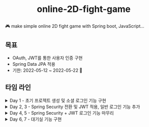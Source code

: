 <h1 align="center">
    <p>online-2D-fight-game</p>
</h1>

🎮 make simple online 2D fight game with Spring boot, JavaScript...

## 목표
- OAuth, JWT를 통한 사용자 인증 구현
- Spring Data JPA 적용
- 기한: 2022-05-12 ~ 2022-05-22 💪

## 타임 라인
<details>
<summary>Day 1 - 초기 프로젝트 생성 및 소셜 로그인 기능 구현</summary>

- 학습 정리 링크  
  https://battle-baron-32c.notion.site/f1a0697a40b84d078d630724b5ae6542

- 작업 내역
    - [x] 초기 스프링 부트 프로젝트 생성
    - [x] 초기 로그인 화면 생성
    - [x] authorization code 정상 수신 확인
    - [x] access token 정상 수신 확인
    - [x] access token 을 활용해 사용자 정보 읽어오기
    - [ ] 테스트 코드 작성

- 회고
  - 생각보다 OAuth 공부에 시간이 많이 소요되어, 사용자 인증을 완성하지 못했다...ㅠㅠ
  - 내일 오전에 조금 일찍 일어나, JWT와 refresh token 구현부분을 완성하고 Response 까지 마무리 하는 것이 목표이다!

- 참고 자료
    - https://velog.io/@max9106/OAuth4

</details>

<details>
<summary>Day 2, 3 - Spring Security 전환 및 JWT 적용, 일반 로그인 기능 추가 </summary>

- 학습 정리 링크  
    - https://battle-baron-32c.notion.site/Spring-Security-JWT-a3ca7b1f8f7b4ba7a29a598f0742568c
- 작업 내역
  - 구현하지 못했다.. ㅠㅠ 

- 회고
  - Spring Security + OAuth2 + JWT 를 통합하여 구현하려다 보니 갈피를 잡는게 쉽지 않았다...  
    우선 Spring Security + JWT 부터 차근차근 다시 도전해봐야겠다!!

- 참고 자료
  - https://github.com/deepIify/oauth-login-be
  - https://www.inflearn.com/course/%EC%8A%A4%ED%94%84%EB%A7%81%EB%B6%80%ED%8A%B8-jwt#

</details>

<details>
<summary>Day 4, 5 - Spring Security + JWT 로그인 기능 마무리  </summary>

- 학습 정리 링크
  - https://battle-baron-32c.notion.site/Spring-Security-JWT-d6f3776e48cc4e2585b13b6923b36109

- 작업 내역
  - [x] 로그인 페이지 및 기능 구현
    ![image](https://user-images.githubusercontent.com/91416897/168760818-a92e1e2a-9517-4e6b-a435-928b6be278cd.png)
  - [x] 회원가입 페이지 및 기능 구현
    ![image](https://user-images.githubusercontent.com/91416897/168760938-f90647c5-d966-46dd-8019-b64f7014fb2d.png)
  - [x] accessToken 은 로컬 스토리지에 저장하고, refreshToken 은 쿠키에 저장하도록 설정
  - [ ] 자세한 예외 처리
  
- 회고
  - 다른 분들의 블로그 글과 코드를 많이 참조하여 구현했다. 추후에 리팩토링이 필요하다!!
  - Spring Security 너무 어려웠지만 아주 조금 익숙해졌다 ㅎㅎ

- 참고 자료
  - 백엔드 구현
    - https://github.com/deepIify/oauth-login-be
    - https://www.inflearn.com/course/%EC%8A%A4%ED%94%84%EB%A7%81%EB%B6%80%ED%8A%B8-jwt#
    - https://github.com/ParkJiwoon/practice-codes
  - 프론트 구현
    - 로그인 페이지 html, css
      - https://bootsnipp.com/snippets/vl4R7
    - background image
      - unsplash from [Ria](https://unsplash.com/photos/oZzoDW61aoM)
</details>

<details>
<summary>Day 6, 7 - 대기실 기능 구현  </summary>

- 작업 내역
  - BE
    - [x]  대기실에 입장하면 username 반환하는 API 생성
    - [x]  검증 로직 수정  
      DB가 초기화 된 후에도 로컬 저장소에 access Token이 남아 있으면 유효한 Request로 처리함..  
      이는 아마 검증과정에서 access Token 의 유효성만 검증하기 때문  
      -> RefreshToken 검증과정 추가
    - [ ] 접속 중인 유저 리스트 불러오기
  - FE
    - [x]  대기실 리스트 템플릿 만들기
    - [x]  대기실 생성 버튼 만들기
    - [x]  스크롤바 커스텀하기
      ![image](https://user-images.githubusercontent.com/91416897/169096021-b3c94a14-6cf7-49ac-93bf-933604826f43.png)

- 참고 자료
  - html a link 무지개 hover 효과  
    https://medium.com/guleum/css-%EB%A7%81%ED%81%AC-hover%EC%8B%9C-%EB%AC%B4%EC%A7%80%EA%B0%9C-%ED%9A%A8%EA%B3%BC-css3%EB%A1%9C-%EA%B5%AC%ED%98%84%ED%95%98%EA%B8%B0-8981fcb4fbf3

  - 스크롤바 커스텀  
    https://jh91.tistory.com/entry/css-%EC%8A%A4%ED%81%AC%EB%A1%A4%EB%B0%94-%EC%BB%A4%EC%8A%A4%ED%85%80
</details>
